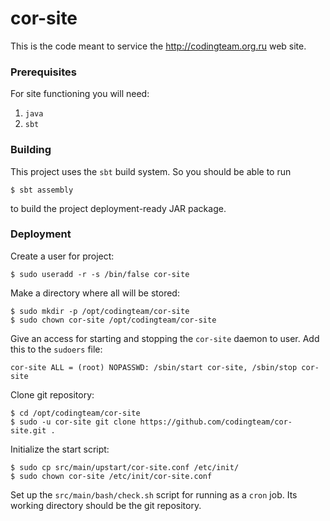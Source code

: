 cor-site
========
This is the code meant to service the http://codingteam.org.ru web site.

### Prerequisites
For site functioning you will need:

1. `java`
2. `sbt`

### Building
This project uses the `sbt` build system. So you should be able to run

```
$ sbt assembly
```

to build the project deployment-ready JAR package.

### Deployment
Create a user for project:

    $ sudo useradd -r -s /bin/false cor-site
    

Make a directory where all will be stored:

    $ sudo mkdir -p /opt/codingteam/cor-site
    $ sudo chown cor-site /opt/codingteam/cor-site

Give an access for starting and stopping the `cor-site` daemon to user. Add this to the `sudoers` file:

    cor-site ALL = (root) NOPASSWD: /sbin/start cor-site, /sbin/stop cor-site

Clone git repository:

    $ cd /opt/codingteam/cor-site
    $ sudo -u cor-site git clone https://github.com/codingteam/cor-site.git .

Initialize the start script:

    $ sudo cp src/main/upstart/cor-site.conf /etc/init/
    $ sudo chown cor-site /etc/init/cor-site.conf

Set up the `src/main/bash/check.sh` script for running as a `cron` job. Its working directory should be the git repository.
